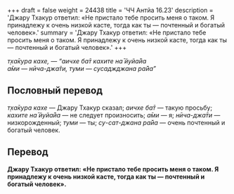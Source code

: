 +++
draft = false
weight = 24438
title = 'ЧЧ Антйа 16.23'
description = 'Джару Тхакур ответил: «Не пристало тебе просить меня о таком. Я принадлежу к очень низкой касте, тогда как ты — почтенный и богатый человек».'
summary = 'Джару Тхакур ответил: «Не пристало тебе просить меня о таком. Я принадлежу к очень низкой касте, тогда как ты — почтенный и богатый человек».'
+++

_т̣ха̄кура кахе, — “аичхе ба̄т кахите на̄ йуйа̄йа  
а̄ми — нӣча-джа̄ти, туми — сусаджджана ра̄йа”_

## Пословный перевод

_т̣ха̄кура_ _кахе_ — Джару Тхакур сказал; _аичхе_ _ба̄т_ — такую просьбу; _кахите_ _на̄_ _йуйа̄йа_ — не следует произносить; _а̄ми_ — я; _нӣча_\-_джа̄ти_ — низкорожденный; _туми_ — ты; _су_\-_сат_\-_джана_ _ра̄йа_ — очень почтенный и богатый человек.

## Перевод

**Джару Тхакур ответил: «Не пристало тебе просить меня о таком. Я принадлежу к очень низкой касте, тогда как ты — почтенный и богатый человек».**

